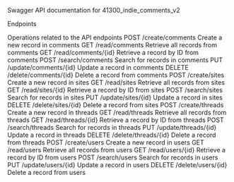 Swagger API documentation for 41300_indie_comments_v2

Endpoints

Operations related to the API endpoints
POST
/create/comments
Create a new record in comments
GET
/read/comments
Retrieve all records from comments
GET
/read/comments/{id}
Retrieve a record by ID from comments
POST
/search/comments
Search for records in comments
PUT
/update/comments/{id}
Update a record in comments
DELETE
/delete/comments/{id}
Delete a record from comments
POST
/create/sites
Create a new record in sites
GET
/read/sites
Retrieve all records from sites
GET
/read/sites/{id}
Retrieve a record by ID from sites
POST
/search/sites
Search for records in sites
PUT
/update/sites/{id}
Update a record in sites
DELETE
/delete/sites/{id}
Delete a record from sites
POST
/create/threads
Create a new record in threads
GET
/read/threads
Retrieve all records from threads
GET
/read/threads/{id}
Retrieve a record by ID from threads
POST
/search/threads
Search for records in threads
PUT
/update/threads/{id}
Update a record in threads
DELETE
/delete/threads/{id}
Delete a record from threads
POST
/create/users
Create a new record in users
GET
/read/users
Retrieve all records from users
GET
/read/users/{id}
Retrieve a record by ID from users
POST
/search/users
Search for records in users
PUT
/update/users/{id}
Update a record in users
DELETE
/delete/users/{id}
Delete a record from users
